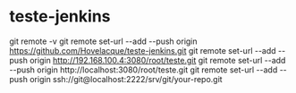 # teste-jenkins

git remote -v
git remote set-url --add --push origin https://github.com/Hovelacque/teste-jenkins.git
git remote set-url --add --push origin http://192.168.100.4:3080/root/teste.git
git remote set-url --add --push origin http://localhost:3080/root/teste.git
git remote set-url --add --push origin ssh://git@localhost:2222/srv/git/your-repo.git